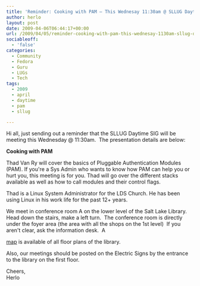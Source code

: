 ```yaml
---
title: 'Reminder: Cooking with PAM – This Wednesay 11:30am @ SLLUG Daytime SIG'
author: herlo
layout: post
date: 2009-04-06T06:44:17+00:00
url: /2009/04/05/reminder-cooking-with-pam-this-wednesay-1130am-sllug-daytime-sig/
sociableoff:
  - 'false'
categories:
  - Community
  - Fedora
  - Guru
  - LUGs
  - Tech
tags:
  - 2009
  - april
  - daytime
  - pam
  - sllug

---
```

Hi all, just sending out a reminder that the SLLUG Daytime SIG will be meeting this Wednesday @ 11:30am.  The presentation details are below:

**Cooking with PAM**

Thad Van Ry will cover the basics of Pluggable Authentication Modules (PAM). If you're a Sys Admin who wants to know how PAM can help you or hurt you, this meeting is for you. Thad will go over the different stacks available as well as how to call modules and their control flags.

Thad is a Linux System Administrator for the LDS Church. He has been using Linux in his work life for the past 12+ years.

<!--more-->We meet in conference room A on the lower level of the Salt Lake Library.  Head down the stairs, make a left turn.  The conference room is directly under the foyer area (the area with all the shops on the 1st level)  If you aren't clear, ask the information desk.  A 

[map][1] is available of all floor plans of the library.

Also, our meetings should be posted on the Electric Signs by the entrance to the library on the first floor.

<div id=":1nq" class="ii gt">
  Cheers,
</div>

<div class="ii gt">
</div>

<div class="ii gt">
  Herlo
</div>

 [1]: http://www.slcpl.lib.ut.us/details.jsp?parent_id=5&page_id=91